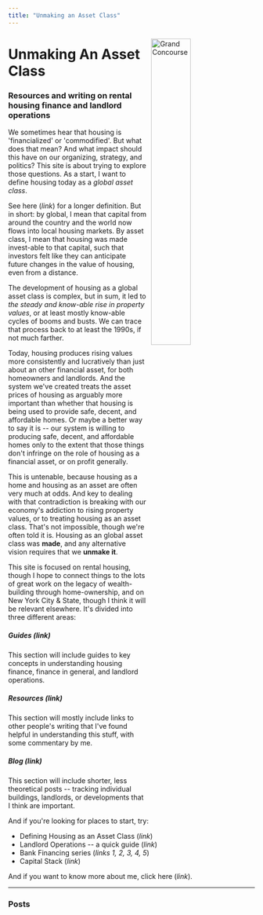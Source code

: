 ```yaml
---
title: "Unmaking an Asset Class"
---
```


<a href="https://en.wikipedia.org/wiki/Grand_Concourse_(Bronx)#/media/File:1650_Grand_Concourse.jpg">
<img
  id="main-image"
  src="/images/Grand_Concourse.png"
  alt="Grand Concourse"
  width="40%"
  style="float:right;
  margin:10px 10px 20px;"/>
</a>

# Unmaking An Asset Class

### Resources and writing on rental housing finance and landlord operations


We sometimes hear that housing is 'financialized' or 'commodified'. But what does that mean? And what impact should this have on our organizing, strategy, and politics? This site is about trying to explore those questions. As a start, I want to define housing today as a *global asset class*. 

See here (*link*) for a longer definition. But in short: by global, I mean that capital from around the country and the world now flows into local housing markets. By asset class, I mean that housing was made invest-able to that capital, such that investors felt like they can anticipate future changes in the value of housing, even from a distance. 

The development of housing as a global asset class is complex, but in sum, it led to *the steady and know-able rise in property values*, or at least mostly know-able cycles of booms and busts. We can trace that process back to at least the 1990s, if not much farther. 

Today, housing produces rising values more consistently and lucratively than just about an other financial asset, for both homeowners and landlords. And the system we've created treats the asset prices of housing as arguably more important than whether that housing is being used to provide safe, decent, and affordable homes. Or maybe a better way to say it is -- our system is willing to producing safe, decent, and affordable homes only to the extent that those things don't infringe on the role of housing as a financial asset, or on profit generally.

This is untenable, because housing as a home and housing as an asset are often very much at odds. And key to dealing with that contradiction is breaking with our economy's addiction to rising property values, or to treating housing as an asset class. That's not impossible, though we're often told it is. Housing as an global asset class was **made**, and any alternative vision requires that we **unmake it**. 

This site is focused on rental housing, though I hope to connect things to the lots of great work on the legacy of wealth-building through home-ownership, and on New York City & State, though I think it will be relevant elsewhere. It's divided into three different areas:

##### Guides (*link*) 
This section will include guides to key concepts in understanding housing finance, finance in general, and landlord operations.

##### Resources (*link*)
This section will mostly include links to other people's writing that I've found helpful in understanding this stuff, with some commentary by me.

##### Blog (*link*) 
This section will include shorter, less theoretical posts -- tracking individual buildings, landlords, or developments that I think are important.


And if you're looking for places to start, try:

- Defining Housing as an Asset Class (*link*)
- Landlord Operations -- a quick guide (*link*)
- Bank Financing series (*links 1, 2, 3, 4, 5*)
- Capital Stack (*link*)

And if you want to know more about me, click here (*link*). 

---

### Posts


